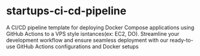 # startups-ci-cd-pipeline
A CI/CD pipeline template for deploying Docker Compose applications using GitHub Actions to a VPS style isntances(ex: EC2, DO). Streamline your development workflow and ensure seamless deployment with our ready-to-use GitHub Actions configurations and Docker setups
